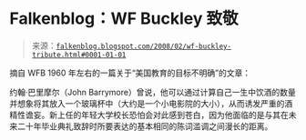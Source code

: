 <!--yml

分类：未分类

日期：2024-05-12 23:26:54

-->

# Falkenblog：WF Buckley 致敬

> 来源：[`falkenblog.blogspot.com/2008/02/wf-buckley-tribute.html#0001-01-01`](http://falkenblog.blogspot.com/2008/02/wf-buckley-tribute.html#0001-01-01)

摘自 WFB 1960 年左右的一篇关于“美国教育的目标不明确”的文章：

约翰·巴里摩尔（John Barrymore）曾说，他可以通过计算自己一生中饮酒的数量并想象将其放入一个玻璃杯中（大约是一个小电影院的大小），从而诱发严重的酒精性谵妄。新上任的年轻大学校长恐怕会对此感到苍白，因为他面临的是与其在未来二十年毕业典礼致辞时所要表达的基本相同的陈词滥调之间漫长的距离。
